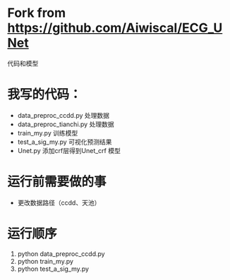 # Fork from https://github.com/Aiwiscal/ECG_UNet
代码和模型
# 我写的代码：
* data_preproc_ccdd.py   处理数据
* data_preproc_tianchi.py 处理数据
* train_my.py 训练模型
* test_a_sig_my.py 可视化预测结果
* Unet.py 添加crf层得到Unet\_crf 模型


# 运行前需要做的事
* 更改数据路径（ccdd、天池）

# 运行顺序
1. python  data_preproc_ccdd.py
2. python train_my.py
3. python test_a_sig_my.py
